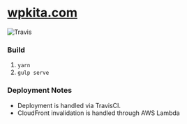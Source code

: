 [wpkita.com](https://wpkita.com)
===============================
![Travis](https://travis-ci.org/wpkita/personal-website.svg?branch=master)

### Build
1. `yarn`
2. `gulp serve`

### Deployment Notes
* Deployment is handled via TravisCI.
* CloudFront invalidation is handled through AWS Lambda
